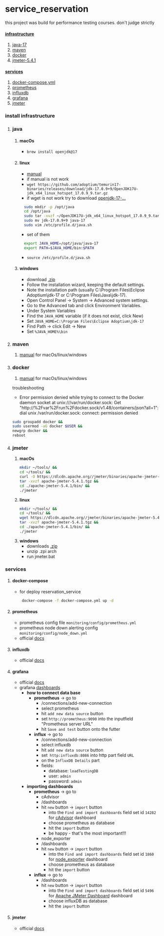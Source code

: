 # service_reservation
this project was build for performance testing courses.  don't judge strictly

#### [infrastructure](#install-infrastructure)
1. [java-17](#java)
2. [maven](#maven)
3. [docker](#docker)
4. [jmeter-5.4.1](#jmeter)

#### [services](#services)
1. [docker-compose.yml](#docker-compose)
2. [prometheus](#prometheus)
3. [influxdb](#influxdb)
4. [grafana](#grafana)
5. [jmeter](#jmeter)

### install infrastructure
1. ### java
   1. #### **macOs**
      - `brew install openjdk@17`
   2. #### **linux**
      - [manual](https://www.digitalocean.com/community/tutorials/how-to-install-java-on-centos-and-fedora) 
      - if manual is not work
      - `wget https://github.com/adoptium/temurin17-binaries/releases/download/jdk-17.0.9+9/OpenJDK17U-jdk_x64_linux_hotspot_17.0.9_9.tar.gz`
      - if wget is not work try to download [openjdk-17-...](https://adoptium.net/temurin/releases/?arch=x64&os=linux&package=jdk&version=17)
      ```bash
        sudo mkdir -p /opt/java
        cd /opt/java
        sudo tar -xvzf ~/OpenJDK17U-jdk_x64_linux_hotspot_17.0.9_9.tar.gz
        sudo mv jdk-17.0.9+9 java-17
        sudo vim /etc/profile.d/java.sh
        ```
      - set of them
      ```bash
        export JAVA_HOME=/opt/java/java-17
        export PATH=$JAVA_HOME/bin:$PATH
        ```
      - `source /etc/profile.d/java.sh`
   3. #### **windows**
      - download [.zip](https://adoptium.net/temurin/releases/?arch=x64&os=windows&package=jdk&version=17)
      - Follow the installation wizard, keeping the default settings.
      - Note the installation path (usually C:\Program Files\Eclipse Adoptium\jdk-17 or C:\Program Files\Java\jdk-17).
      - Open Control Panel → System → Advanced system settings.
      - Go to the Advanced tab and click Environment Variables.
      - Under System Variables
      - Find the `JAVA_HOME` variable (if it does not exist, click New)
      - Set `JAVA_HOME=C:\Program Files\Eclipse Adoptium\jdk-17`
      - Find Path → click Edit → New
      - Set `%JAVA_HOME%\bin`
2. ### maven
   1. [manual](https://www.baeldung.com/install-maven-on-windows-linux-mac#bd-installing-maven-on-mac-os-x) for macOs/linux/windows
3. ### docker
   1. [manual](https://docs.docker.com/desktop/) for macOs/linux/windows

   troubleshooting
      - Error permission denied while trying to connect to the Docker daemon socket at unix:///var/run/docker.sock: Get "http://%2Fvar%2Frun%2Fdocker.sock/v1.48/containers/json?all=1": dial unix /var/run/docker.sock: connect: permission denied

      ```bash
      sudo groupadd docker &&
      sudo usermod -aG docker $USER &&
      newgrp docker &&
      reboot
      ```
4. ### jmeter
   1. **macOs**
      ```bash
      mkdir ~/tools/ &&
      cd ~/tools/ &&
      curl -O https://dlcdn.apache.org//jmeter/binaries/apache-jmeter-5.4.1.tgz &&
      tar -xvzf apache-jmeter-5.4.1.tgz &&
      cd ./apache-jmeter-5.4.1/bin/ &&
      ./jmeter
      ```
   2. **linux**
      ```bash
      mkdir ~/tools/ &&
      cd ~/tools/ &&
      wget https://dlcdn.apache.org//jmeter/binaries/apache-jmeter-5.4.1.tgz &&
      tar -xvzf apache-jmeter-5.4.1.tgz &&
      cd ./apache-jmeter-5.4.1/bin/ &&
      ./jmeter
      ```
   3. **windows**
      - downloads [.zip](https://dlcdn.apache.org//jmeter/binaries/apache-jmeter-5.4.1.zip)
      - unzip .zpi arch
      - run jmeter.bat

### services
1. #### **docker-compose** 
   -  for deploy reservation_service
       ```bash
        docker-compose -f docker-compose.yml up -d 
       ```
2. #### **prometheus**
   - prometheus config file `monitoring/config/prometheus.yml`
   - prometheus node down alerting config `monitoring/config/node_down.yml`
   - official [docs](https://prometheus.io/docs/introduction/overview/)
3. #### **influxdb**
   - official [docs](https://docs.influxdata.com/influxdb/v1/)
4. #### **grafana**
   - official [docs](https://grafana.com/docs/grafana/latest/)
   - grafana [dashboards](https://grafana.com/grafana/dashboards/)
     - **how to connect data base**
       - **prometheus** -> go to
         - /connections/add-new-connection
         - select prometheus
         - hit `add new data source` button
         - set `http://prometheus:9090` into the inputfield "Prometheus server URL"
         - hit `Save and test` button onto the futter 
       - **influx** -> go to
         - /connections/add-new-connection
         - select influxdb
         - hit `add new data source` button
         - set` http:influxdb:8086` into http part field `URL`
         - on the `InfluxDB Details` part
         - fields:
           - database: `loadTestingDB`
           - user: `admin`
           - password: `admin`
     - **importing dashboards**
       - **prometheus** -> go to
         - cAdvisor
         - /dashboards
         - hit `new` button -> `import` button
           - into the `Find and import dashboards` field set id `14282` for [cAdvisor](https://grafana.com/grafana/dashboards/14282-cadvisor-exporter/) dashboard
           - choose prometheus as database
           - hit the `import` button
           - be happy - that's the most important!!!
         - node_exporter
         - /dashboards
         - hit `new` button -> `import` button
             - into the `Find and import dashboards` field set id `1860` for [node_exporter](https://grafana.com/grafana/dashboards/1860-node-exporter-full/) dashboard
             - choose prometheus as database
             - hit the `import` button
       - **influx** -> go to
         - /dashboards
         - hit `new` button -> `import` button
           - into the `Find and import dashboards` field set id `5496` for [Apache JMeter Dashboard](https://grafana.com/grafana/dashboards/5496-apache-jmeter-dashboard-by-ubikloadpack/) dashboard
           - choose influxDB as database
           - hit the `import` button
         
5. #### **jmeter**
   - official [docs](https://jmeter.apache.org/usermanual/index.html)
